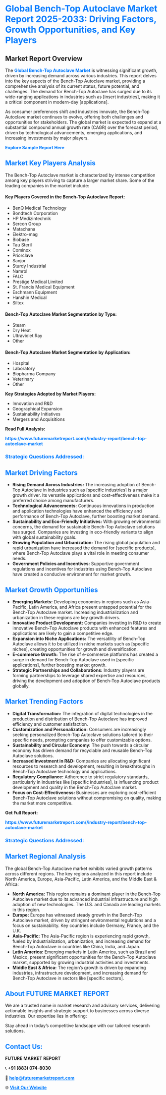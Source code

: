 <h1 style="color: #007BFF;">Global Bench-Top Autoclave Market Report 2025-2033: Driving Factors, Growth Opportunities, and Key Players</h1>

<section id="overview">
<h2>Market Report Overview</h2>
<p>The <a href="https://www.futuremarketreport.com//industry-report/bench-top-autoclave-market" style="color: #007BFF; text-decoration: none;"><strong>Global Bench-Top Autoclave Market</strong></a> is witnessing significant growth, driven by increasing demand across various industries. This report delves into the key aspects of the Bench-Top Autoclave market, providing a comprehensive analysis of its current status, future potential, and challenges. The demand for Bench-Top Autoclave has surged due to its wide-ranging applications in industries such as [insert industries], making it a critical component in modern-day [applications].</p>
<p>As consumer preferences shift and industries innovate, the Bench-Top Autoclave market continues to evolve, offering both challenges and opportunities for stakeholders. The global market is expected to expand at a substantial compound annual growth rate (CAGR) over the forecast period, driven by technological advancements, emerging applications, and increasing investments by major players.</p>
</section>

<section id="overview">
<p><a href="https://www.futuremarketreport.com//request-sample/reportId=91555" style="color: #007BFF; text-decoration: none;"><strong>Explore Sample Report Here</strong></a></p>
</section>

<section id="key-players">
<h2 style="color: #007BFF;">Market Key Players Analysis</h2>
<p>The Bench-Top Autoclave market is characterized by intense competition among key players striving to capture a larger market share. Some of the leading companies in the market include:</p>
<h4>Key Players Covered in the Bench-Top Autoclave Report:</h4>
<ul><li>BenQ Medical Technology</li><li>Bondtech Corporation</li><li>HP Medizintechnik</li><li>Sercon Group</li><li>Matachana</li><li>Elektro-mag</li><li>Biobase</li><li>Tau Steril</li><li>Cominox</li><li>Priorclave</li><li>Sanjor</li><li>Sturdy Industrial</li><li>Namrol</li><li>FALC</li><li>Prestige Medical Limited</li><li>St. Francis Medical Equipment</li><li>Eschmann Equipment</li><li>Hanshin Medical</li><li>Siltex</li></ul>
<h4>Bench-Top Autoclave Market Segmentation by Type:</h4>
<ul><li>Steam</li><li>Dry Heat</li><li>Ultraviolet Ray</li><li>Other</li></ul>

<h4>Bench-Top Autoclave Market Segmentation by Application:</h4>
<ul><li>Hospital</li><li>Laboratory</li><li>Biopharma Company</li><li>Veterinary</li><li>Other</li></ul>
<p><strong>Key Strategies Adopted by Market Players:</strong></p>
<ul>
<li>Innovation and R&D</li>
<li>Geographical Expansion</li>
<li>Sustainability Initiatives</li>
<li>Mergers and Acquisitions</li>
</ul>
</section>

<section>
<p><strong>Read Full Analysis: </strong></p><a href="https://www.futuremarketreport.com//industry-report/bench-top-autoclave-market" style="color: #007BFF; text-decoration: none;"><strong>https://www.futuremarketreport.com//industry-report/bench-top-autoclave-market</strong></a>
<h3 style="color: #007BFF;">Strategic Questions Addressed:</h3>
</section>

<section id="driving-factors">
<h2 style="color: #007BFF;">Market Driving Factors</h2>
<ul>
<li><strong>Rising Demand Across Industries:</strong> The increasing adoption of Bench-Top Autoclave in industries such as [specific industries] is a major growth driver. Its versatile applications and cost-effectiveness make it a preferred choice among manufacturers.</li>
<li><strong>Technological Advancements:</strong> Continuous innovations in production and application technologies have enhanced the efficiency and performance of Bench-Top Autoclave, further boosting market demand.</li>
<li><strong>Sustainability and Eco-Friendly Initiatives:</strong> With growing environmental concerns, the demand for sustainable Bench-Top Autoclave solutions has surged. Companies are investing in eco-friendly variants to align with global sustainability goals.</li>
<li><strong>Growing Population and Urbanization:</strong> The rising global population and rapid urbanization have increased the demand for [specific products], where Bench-Top Autoclave plays a vital role in meeting consumer needs.</li>
<li><strong>Government Policies and Incentives:</strong> Supportive government regulations and incentives for industries using Bench-Top Autoclave have created a conducive environment for market growth.</li>
</ul>
</section>

<section id="growth-opportunities">
<h2 style="color: #007BFF;">Market Growth Opportunities</h2>
<ul>
<li><strong>Emerging Markets:</strong> Developing economies in regions such as Asia-Pacific, Latin America, and Africa present untapped potential for the Bench-Top Autoclave market. Increasing industrialization and urbanization in these regions are key growth drivers.</li>
<li><strong>Innovative Product Development:</strong> Companies investing in R&D to create innovative Bench-Top Autoclave products with enhanced features and applications are likely to gain a competitive edge.</li>
<li><strong>Expansion into Niche Applications:</strong> The versatility of Bench-Top Autoclave allows it to be utilized in niche markets such as [specific niches], creating opportunities for growth and diversification.</li>
<li><strong>E-commerce Growth:</strong> The rise of e-commerce platforms has created a surge in demand for Bench-Top Autoclave used in [specific applications], further boosting market growth.</li>
<li><strong>Strategic Partnerships and Collaborations:</strong> Industry players are forming partnerships to leverage shared expertise and resources, driving the development and adoption of Bench-Top Autoclave products globally.</li>
</ul>
</section>

<section id="trending-factors">
<h2 style="color: #007BFF;">Market Trending Factors</h2>
<ul>
<li><strong>Digital Transformation:</strong> The integration of digital technologies in the production and distribution of Bench-Top Autoclave has improved efficiency and customer satisfaction.</li>
<li><strong>Customization and Personalization:</strong> Consumers are increasingly seeking personalized Bench-Top Autoclave solutions tailored to their specific needs, prompting companies to offer customizable options.</li>
<li><strong>Sustainability and Circular Economy:</strong> The push towards a circular economy has driven demand for recyclable and reusable Bench-Top Autoclave solutions.</li>
<li><strong>Increased Investment in R&D:</strong> Companies are allocating significant resources to research and development, resulting in breakthroughs in Bench-Top Autoclave technology and applications.</li>
<li><strong>Regulatory Compliance:</strong> Adherence to strict regulatory standards, particularly in industries like [specific industries], is influencing product development and quality in the Bench-Top Autoclave market.</li>
<li><strong>Focus on Cost-Effectiveness:</strong> Businesses are exploring cost-efficient Bench-Top Autoclave solutions without compromising on quality, making the market more competitive.</li>
</ul>
</section>

<section>
<p><strong>Get Full Report: </strong></p><a href="https://www.futuremarketreport.com//industry-report/bench-top-autoclave-market" style="color: #007BFF; text-decoration: none;"><strong>https://www.futuremarketreport.com//industry-report/bench-top-autoclave-market</strong></a>
<h3 style="color: #007BFF;">Strategic Questions Addressed:</h3>
</section>


<section id="regional-analysis">
<h2 style="color: #007BFF;">Market Regional Analysis</h2>
<p>The global Bench-Top Autoclave market exhibits varied growth patterns across different regions. The key regions analyzed in this report include North America, Europe, Asia-Pacific, Latin America, and the Middle East & Africa:</p>
<ul>
<li><strong>North America:</strong> This region remains a dominant player in the Bench-Top Autoclave market due to its advanced industrial infrastructure and high adoption of new technologies. The U.S. and Canada are leading markets in this region.</li>
<li><strong>Europe:</strong> Europe has witnessed steady growth in the Bench-Top Autoclave market, driven by stringent environmental regulations and a focus on sustainability. Key countries include Germany, France, and the U.K.</li>
<li><strong>Asia-Pacific:</strong> The Asia-Pacific region is experiencing rapid growth, fueled by industrialization, urbanization, and increasing demand for Bench-Top Autoclave in countries like China, India, and Japan.</li>
<li><strong>Latin America:</strong> Emerging markets in Latin America, such as Brazil and Mexico, present significant opportunities for the Bench-Top Autoclave market, supported by growing industrial activities and investments.</li>
<li><strong>Middle East & Africa:</strong> The region’s growth is driven by expanding industries, infrastructure development, and increasing demand for Bench-Top Autoclave in sectors like [specific sectors].</li>
</ul>
</section>

<footer>
<h2 style="color: #007BFF;">About FUTURE MARKET REPORT</h2>
<p>We are a trusted name in market research and advisory services, delivering actionable insights and strategic support to businesses across diverse industries. Our expertise lies in offering:</p>

<p>Stay ahead in today’s competitive landscape with our tailored research solutions.</p>

<h2 style="color: #007BFF;">Contact Us:</h2>
<p><strong>FUTURE MARKET REPORT</strong></p>
<p>📞 <strong>+91 (883) 074-8030</strong></p>
<p>📧 <strong><a href="mailto:help@futuremarketreport.com" style="color: #007BFF;">help@futuremarketreport.com</a></strong></p>
<p>🌐 <strong><a href="https://www.futuremarketreport.com/" style="color: #007BFF;">Visit Our Website</a></strong></p>
</footer>